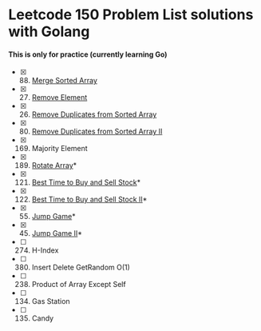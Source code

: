 # Leetcode 150 Problem List solutions with Golang

#### This is only for practice (currently learning Go)

- [x] 88. [Merge Sorted Array](/mergeSortedArray.go)
- [x] 27. [Remove Element](/removeElement.go)
- [x] 26. [Remove Duplicates from Sorted Array](/removeDupes.go)
- [x] 80. [Remove Duplicates from Sorted Array II](/removeDupes2.go)
- [x] 169. Majority Element
- [x] 189. [Rotate Array](/rotateArray.go)*
- [x] 121. [Best Time to Buy and Sell Stock](/maxProfit.go)*
- [x] 122. [Best Time to Buy and Sell Stock II](/maxProfit2.go)*
- [x] 55. [Jump Game](/jumpGame.go)*
- [x] 45. [Jump Game II](/jumpGame2.go)*
- [ ] 274. H-Index
- [ ] 380. Insert Delete GetRandom O(1)
- [ ] 238. Product of Array Except Self
- [ ] 134. Gas Station
- [ ] 135. Candy